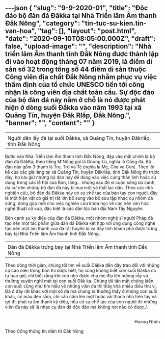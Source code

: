 ---json
{
    "slug": "9-9-2020-01",
    "title": "Độc đáo bộ đàn đá Đăkka tại Nhà Triển lãm Âm thanh Đắk Nông",
    "category": "tin-tuc-su-kien.tin-van-hoa",
    "tag": [],
    "layout": "post.html",
    "date": "2020-09-10T08:05:00.000Z",
    "draft": false,
    "upload-image": "",
    "description": "Nhà triển lãm Âm thanh tỉnh Đắk Nông được thành lập đi vào hoạt động tháng 07 năm 2019, là điểm di sản số 32 trong tổng số 44 điểm di sản thuộc Công viên địa chất Đắk Nông nhằm phục vụ việc thẩm định của tổ chức UNESCO tiến tới công nhận là công viên địa chất toàn cầu. Sự độc đáo của bộ đàn đá này nằm ở chỗ là nó được phát hiện ở dòng suối Đắkka vào năm 1993 tại xã Quảng Tín, huyện Đăk Rlấp, Đắk Nông.",
    "banner": "",
    "__content__": ""
}
---
<table>
	<tbody>
		<tr>
			<td><img alt="" src="https://daknong.gov.vn/documents/693814/0/Original.jpg/4cbc5067-397e-4441-a114-5703ef409873?t=1599617746716" /></td>
		</tr>
		<tr>
			<td>Người d&acirc;n lấy đ&aacute; tại suối Đắkka,&nbsp;x&atilde; Quảng T&iacute;n, huyện Đăkrlấp, tỉnh Đắk N&ocirc;ng</td>
		</tr>
	</tbody>
</table>

<p>Bước v&agrave;o Nh&agrave; Triển l&atilde;m &Acirc;m thanh tỉnh Đắk N&ocirc;ng, đập v&agrave;o mắt ch&iacute;nh l&agrave; bộ đ&agrave;n đ&aacute; ĐăkKa, theo tiếng M&#39;N&ocirc;ng gọi l&agrave; Goong L&uacute;, nghĩa l&agrave; Cồng đ&aacute;. Bộ đ&agrave;n n&agrave;y gồm 3 thanh l&agrave; Tru, Trơ v&agrave; T&ecirc; (nghĩa l&agrave; Mẹ, Cha v&agrave; Con). Theo lời kể của c&aacute;c gi&agrave; l&agrave;ng tại x&atilde; Quảng T&iacute;n, huyện Đăkrlấp, tỉnh Đắk N&ocirc;ng th&igrave; trước đ&acirc;y, họ lưu giữ những bộ đ&agrave;n n&agrave;y để d&ugrave;ng v&agrave;o việc c&uacute;ng thần linh hoặc sử dụng trong c&aacute;c lễ hội của Bon, l&agrave;ng... nhưng sau đ&oacute; v&igrave; cuộc sống du canh, du cư n&ecirc;n những bộ đ&agrave;n đ&aacute; n&agrave;y bị mai một v&agrave; thất lạc dần. Theo c&aacute;c nh&agrave; nghi&ecirc;n cứu, bộ đ&agrave;n đ&aacute; Đăkka n&agrave;y c&oacute; sự chế t&aacute;c của b&agrave;n tay con người, đ&acirc;y l&agrave; một hiện vật c&oacute; gi&aacute; trị rất lớn bổ sung v&agrave;o bộ sưu tập nhạc cụ nh&oacute;m đ&aacute; sừng, đ&oacute;ng g&oacute;p mới cho việc nghi&ecirc;n cứu khoa học về c&aacute;c nền văn h&oacute;a nghệ thuật cổ xưa, đặc biệt l&agrave; c&aacute;c d&acirc;n tộc bản địa Nam T&acirc;y Nguy&ecirc;n.</p>

<p>B&ecirc;n cạnh sự kỳ diệu của đ&agrave;n đ&aacute; Đăkka, một nh&oacute;m nghệ sĩ người Ph&aacute;p đ&atilde; tạo n&ecirc;n một t&aacute;c phẩm giữa đ&agrave;n đ&aacute; Đăkka kết hợp với ứng dụng c&ocirc;ng nghệ tạo n&ecirc;n một &acirc;m thanh của đ&aacute; rất huyền b&iacute; v&agrave; đầy t&iacute;nh kh&aacute;m ph&aacute; được trưng b&agrave;y tại Nh&agrave; Triển l&atilde;m &Acirc;m thanh tỉnh Đắk N&ocirc;ng.&nbsp;</p>

<table>
	<tbody>
		<tr>
			<td><img alt="" src="https://daknong.gov.vn/documents/693814/0/IMG-5970.JPG/81211aed-5cfb-438d-b8fe-297978d09c3e?t=1599617760545" /></td>
		</tr>
		<tr>
			<td>Đ&agrave;n đ&aacute; Đăkka trưng b&agrave;y tại Nh&agrave; Triển l&atilde;m &Acirc;m thanh tỉnh Đắk N&ocirc;ng</td>
		</tr>
	</tbody>
</table>

<p>Theo d&ograve;ng thời gian, ch&uacute;ng t&ocirc;i t&igrave;m về suối Đăkka đến đ&acirc;y trao đổi với những cụ cao ni&ecirc;n trong bon th&igrave; được biết, họ cũng kh&ocirc;ng biết con suối Đăkka c&oacute; tự bao giờ, chỉ biết rằng khi c&ograve;n nhỏ được cha mẹ địu l&ecirc;n nương rẫy v&agrave; thường xuy&ecirc;n nghỉ m&aacute;t tại con suối Đăk ka. Ch&uacute;ng t&ocirc;i tận mắt chứng kiến con suối cũng như t&igrave;m hiểu về những vi&ecirc;n đ&aacute; th&igrave; thấy kh&aacute; nhiều điều th&uacute; vị. Đ&aacute; ở đ&acirc;y rất kh&aacute;c với một số đ&aacute; m&agrave; ch&uacute;ng ta thường thấy ở những con suối kh&aacute;c, c&oacute; m&agrave;u đen sẫm, chỉ cần cầm l&ecirc;n một hoặc v&agrave;i thanh nhỏ tr&ecirc;n tay v&agrave; g&otilde; th&igrave; ph&aacute;t ra &acirc;m thanh kỳ diệu, nếu c&oacute; sự chế t&aacute;c của con người th&igrave; những vi&ecirc;n đ&aacute; n&agrave;y sẽ l&agrave; nhạc cụ đ&agrave;n đ&aacute; độc đ&aacute;o m&agrave; kh&ocirc;ng nơi n&agrave;o c&oacute; được./.&nbsp;&nbsp;</p>

<p style="text-align:right"><br />
Ho&agrave;ng Nh&acirc;n</p>

<p>Theo Cổng th&ocirc;ng tin điện tử Đắk N&ocirc;ng</p>
